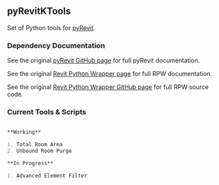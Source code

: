 ## pyRevitKTools

Set of Python tools for [pyRevit](http://eirannejad.github.io/pyRevit/).

### Dependency Documentation

See the original [pyRevit GitHub page](http://eirannejad.github.io/pyRevit/) for full pyRevit documentation.

See the original [Revit Python Wrapper page](http://revitpythonwrapper.readthedocs.io/en/latest/) for full RPW documentation.

See the original [Revit Python Wrapper GitHub page](https://github.com/gtalarico/revitpythonwrapper) for full RPW source code.

### Current Tools & Scripts

```markdown

**Working**

1. Total Room Area
2. Unbound Room Purge

**In Progress**

1. Advanced Element Filter
```
